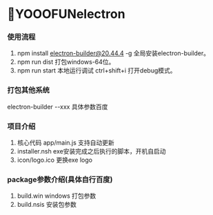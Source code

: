 # YOOOFUNelectron

### 使用流程
1. npm install electron-builder@20.44.4 -g 全局安装electron-builder。
2. npm run dist 打包windows-64位。
3. npm run start 本地运行调试 ctrl+shift+i 打开debug模式。

### 打包其他系统
electron-builder --xxx 具体参数百度

### 项目介绍
1. 核心代码 app/main.js 支持自动更新
2. installer.nsh exe安装完成之后执行的脚本，开机自启动
3. icon/logo.ico 更换exe logo

### package参数介绍(具体自行百度)
1. build.win windows 打包参数
2. build.nsis 安装包参数